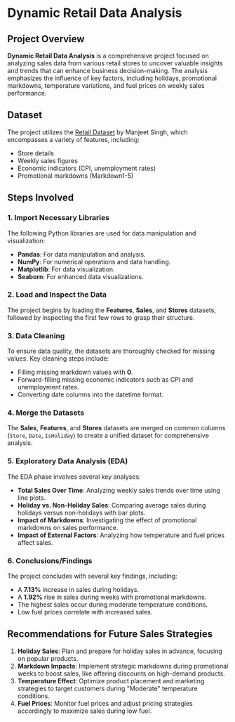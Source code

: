 # Dynamic Retail Data Analysis

## Project Overview
**Dynamic Retail Data Analysis** is a comprehensive project focused on analyzing sales data from various retail stores to uncover valuable insights and trends that can enhance business decision-making. The analysis emphasizes the influence of key factors, including holidays, promotional markdowns, temperature variations, and fuel prices on weekly sales performance.

## Dataset
The project utilizes the [Retail Dataset](https://www.kaggle.com/datasets/manjeetsingh/retaildataset) by Manjeet Singh, which encompasses a variety of features, including:

- Store details
- Weekly sales figures
- Economic indicators (CPI, unemployment rates)
- Promotional markdowns (Markdown1-5)

## Steps Involved

### 1. Import Necessary Libraries
The following Python libraries are used for data manipulation and visualization:
- **Pandas**: For data manipulation and analysis.
- **NumPy**: For numerical operations and data handling.
- **Matplotlib**: For data visualization.
- **Seaborn**: For enhanced data visualizations.

### 2. Load and Inspect the Data
The project begins by loading the **Features**, **Sales**, and **Stores** datasets, followed by inspecting the first few rows to grasp their structure.

### 3. Data Cleaning
To ensure data quality, the datasets are thoroughly checked for missing values. Key cleaning steps include:
- Filling missing markdown values with **0**.
- Forward-filling missing economic indicators such as CPI and unemployment rates.
- Converting date columns into the datetime format.

### 4. Merge the Datasets
The **Sales**, **Features**, and **Stores** datasets are merged on common columns (`Store`, `Date`, `IsHoliday`) to create a unified dataset for comprehensive analysis.

### 5. Exploratory Data Analysis (EDA)
The EDA phase involves several key analyses:
- **Total Sales Over Time**: Analyzing weekly sales trends over time using line plots.
- **Holiday vs. Non-Holiday Sales**: Comparing average sales during holidays versus non-holidays with bar plots.
- **Impact of Markdowns**: Investigating the effect of promotional markdowns on sales performance.
- **Impact of External Factors**: Analyzing how temperature and fuel prices affect sales.

### 6. Conclusions/Findings
The project concludes with several key findings, including:
- A **7.13%** increase in sales during holidays.
- A **1.92%** rise in sales during weeks with promotional markdowns.
- The highest sales occur during moderate temperature conditions.
- Low fuel prices correlate with increased sales.

## Recommendations for Future Sales Strategies

1. **Holiday Sales**: Plan and prepare for holiday sales in advance, focusing on popular products.
2. **Markdown Impacts**: Implement strategic markdowns during promotional weeks to boost sales, like offering discounts on high-demand products.
3. **Temperature Effect**: Optimize product placement and marketing strategies to target customers during "Moderate" temperature conditions.
4. **Fuel Prices**: Monitor fuel prices and adjust pricing strategies accordingly to maximize sales during low fuel.
